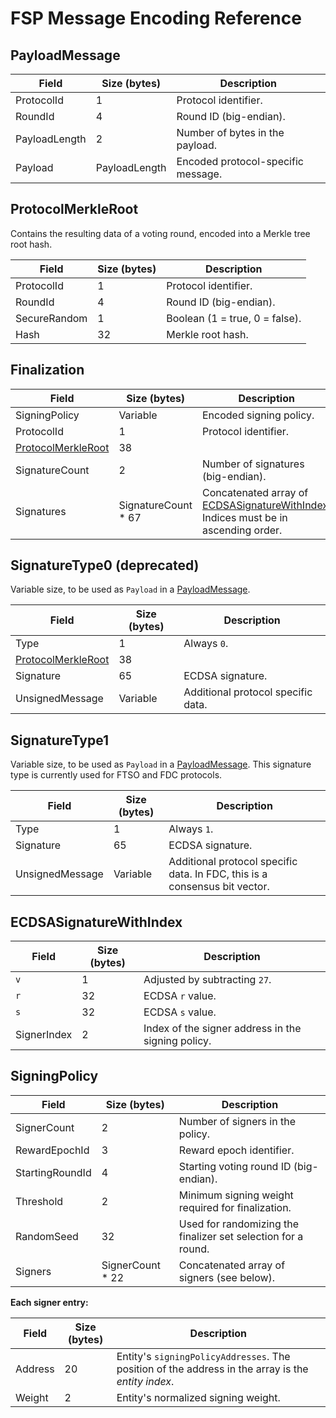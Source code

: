 # FSP Message Encoding Reference

## PayloadMessage

| **Field**     | **Size (bytes)** | **Description**                    |
| ------------- | ---------------- | ---------------------------------- |
| ProtocolId    | 1                | Protocol identifier.               |
| RoundId       | 4                | Round ID (big-endian).             |
| PayloadLength | 2                | Number of bytes in the payload.     |
| Payload       | PayloadLength    | Encoded protocol-specific message. |

## ProtocolMerkleRoot

Contains the resulting data of a voting round, encoded into a Merkle tree root hash.

| **Field**    | **Size (bytes)** | **Description**                |
| ------------ | ---------------- | ------------------------------ |
| ProtocolId   | 1                | Protocol identifier.           |
| RoundId      | 4                | Round ID (big-endian).         |
| SecureRandom | 1                | Boolean (1 = true, 0 = false). |
| Hash         | 32               | Merkle root hash.              |

## Finalization

| **Field**                                 | **Size (bytes)**    | **Description**                                                                                                |
| ----------------------------------------- | ------------------- | -------------------------------------------------------------------------------------------------------------- |
| SigningPolicy                             | Variable            | Encoded signing policy.                                                                                        |
| ProtocolId                                | 1                   | Protocol identifier.                                                                                           |
| [ProtocolMerkleRoot](#protocolmerkleroot) | 38                  |                                                                                                                |
| SignatureCount                            | 2                   | Number of signatures (big-endian).                                                                             |
| Signatures                                | SignatureCount * 67 | Concatenated array of [ECDSASignatureWithIndex](#ecdsasignaturewithindex). Indices must be in ascending order. |

## SignatureType0 (deprecated)

Variable size, to be used as `Payload` in a [PayloadMessage](#payloadmessage).

| **Field**                                 | **Size (bytes)** | **Description**                    |
| ----------------------------------------- | ---------------- | ---------------------------------- |
| Type                                      | 1                | Always `0`.                        |
| [ProtocolMerkleRoot](#protocolmerkleroot) | 38               |                                    |
| Signature                                 | 65               | ECDSA signature.                   |
| UnsignedMessage                           | Variable         | Additional protocol specific data. |

## SignatureType1

Variable size, to be used as `Payload` in a [PayloadMessage](#payloadmessage).
This signature type is currently used for FTSO and FDC protocols.

| **Field**       | **Size (bytes)** | **Description**                     |
| --------------- | ---------------- |-------------------------------------|
| Type            | 1                | Always `1`.                         |
| Signature       | 65               | ECDSA signature.                    |
| UnsignedMessage | Variable         | Additional protocol specific data. In FDC, this is a consensus bit vector. |

## ECDSASignatureWithIndex

| **Field**   | **Size (bytes)** | **Description**                                    |
| ----------- | ---------------- | -------------------------------------------------- |
| `v`         | 1                | Adjusted by subtracting `27`.                      |
| `r`         | 32               | ECDSA `r` value.                                   |
| `s`         | 32               | ECDSA `s` value.                                   |
| SignerIndex | 2                | Index of the signer address in the signing policy. |

## SigningPolicy

| **Field**       | **Size (bytes)** | **Description**                                               |
| --------------- | ---------------- | ------------------------------------------------------------- |
| SignerCount     | 2                | Number of signers in the policy.                              |
| RewardEpochId   | 3                | Reward epoch identifier.                                      |
| StartingRoundId | 4                | Starting voting round ID (big-endian).                        |
| Threshold       | 2                | Minimum signing weight required for finalization.             |
| RandomSeed      | 32               | Used for randomizing the finalizer set selection for a round. |
| Signers         | SignerCount * 22 | Concatenated array of signers (see below).                    |

**Each signer entry:**

| **Field** | **Size (bytes)** | **Description**                                                                                    |
| --------- | ---------------- |----------------------------------------------------------------------------------------------------|
| Address   | 20               | Entity's `signingPolicyAddresses`. The position of the address in the array is the _entity index_. |
| Weight    | 2                | Entity's normalized signing weight.                                                                |
